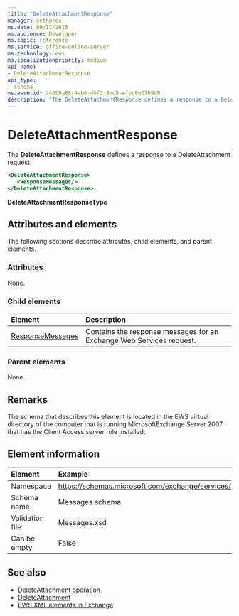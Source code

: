 ```yaml
---
title: "DeleteAttachmentResponse"
manager: sethgros
ms.date: 09/17/2015
ms.audience: Developer
ms.topic: reference
ms.service: office-online-server
ms.technology: ews
ms.localizationpriority: medium
api_name:
- DeleteAttachmentResponse
api_type:
- schema
ms.assetid: 24099a88-4ab6-4bf3-8ed5-efec8e07b9b9
description: "The DeleteAttachmentResponse defines a response to a DeleteAttachment request."
---
```


# DeleteAttachmentResponse

The **DeleteAttachmentResponse** defines a response to a DeleteAttachment request. 
  
```xml
<DeleteAttachmentResponse>
   <ResponseMessages/>
</DeleteAttachmentResponse>
```

**DeleteAttachmentResponseType**

## Attributes and elements

The following sections describe attributes, child elements, and parent elements.
  
### Attributes

None.
  
### Child elements

|**Element**|**Description**|
|:-----|:-----|
|[ResponseMessages](responsemessages.md) <br/> |Contains the response messages for an Exchange Web Services request.  <br/> |
   
### Parent elements

None.
  
## Remarks

The schema that describes this element is located in the EWS virtual directory of the computer that is running MicrosoftExchange Server 2007 that has the Client Access server role installed.
  
## Element information

| Element | Example |
|:-----|:-----|
|Namespace  <br/> |https://schemas.microsoft.com/exchange/services/2006/messages  <br/> |
|Schema name  <br/> |Messages schema  <br/> |
|Validation file  <br/> |Messages.xsd  <br/> |
|Can be empty  <br/> |False  <br/> |
   
## See also

- [DeleteAttachment operation](deleteattachment-operation.md)  
- [DeleteAttachment](deleteattachment.md)
- [EWS XML elements in Exchange](ews-xml-elements-in-exchange.md)

